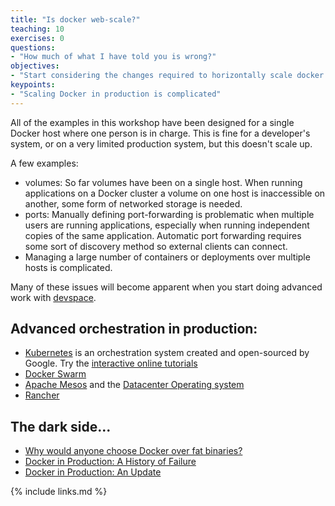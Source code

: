```yaml
---
title: "Is docker web-scale?"
teaching: 10
exercises: 0
questions:
- "How much of what I have told you is wrong?"
objectives:
- "Start considering the changes required to horizontally scale docker applications in the cloud"
keypoints:
- "Scaling Docker in production is complicated"
---
```


All of the examples in this workshop have been designed for a single Docker host where one person is in charge. This is fine for a developer's system, or on a very limited production system, but this doesn't scale up.

A few examples:
- volumes: So far volumes have been on a single host. When running applications on a Docker cluster a volume on one host is inaccessible on another, some form of networked storage is needed.
- ports: Manually defining port-forwarding is problematic when multiple users are running applications, especially when running independent copies of the same application. Automatic port forwarding requires some sort of discovery method so external clients can connect.
- Managing a large number of containers or deployments over multiple hosts is complicated.

Many of these issues will become apparent when you start doing advanced work with [devspace](https://github.com/openmicroscopy/devspace/).


## Advanced orchestration in production:

- [Kubernetes](https://kubernetes.io/) is an orchestration system created and open-sourced by Google. Try the [interactive online tutorials](https://kubernetes.io/docs/tutorials/kubernetes-basics/)
- [Docker Swarm](https://docs.docker.com/engine/swarm/swarm-tutorial/)
- [Apache Mesos](https://mesos.apache.org/) and the [Datacenter Operating system](https://dcos.io/)
- [Rancher](https://rancher.com/)


## The dark side...

- [Why would anyone choose Docker over fat binaries?](http://www.smashcompany.com/technology/why-would-anyone-choose-docker-over-fat-binaries)
- [Docker in Production: A History of Failure](https://thehftguy.com/2016/11/01/docker-in-production-an-history-of-failure/)
- [Docker in Production: An Update](https://thehftguy.com/2017/02/23/docker-in-production-an-update/)


{% include links.md %}
